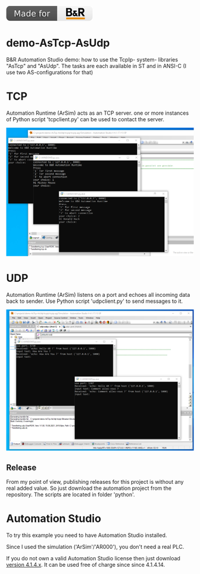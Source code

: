 [![Made For B&R](https://github.com/hilch/BandR-badges/blob/main/Made-For-BrAutomation.svg)](https://www.br-automation.com)

# demo-AsTcp-AsUdp
B&amp;R Automation Studio demo: how to use the TcpIp- system- libraries "AsTcp" and "AsUdp".
The tasks are each available in ST and in ANSI-C (I use two AS-configurations for that)

# TCP

Automation Runtime (ArSim) acts as an TCP server.
one or more instances of Python script 'tcpclient.py' can be used to contact the server.

![tcpclient](example_tcp_client.png)

# UDP

Automation Runtime (ArSim) listens on a port and echoes all incoming data back to sender.
Use Python script 'udpclient.py' to send messages to it.

![udpclient](example_udp_client.png)



## Release
From my point of view, publishing releases for this project is without any real added value.
So just download the automation project from the repository.
The scripts are located in folder 'python'.


# Automation Studio
To try this example you need to have Automation Studio installed. 

Since I used the simulation ('ArSim'/'AR000'), you don't need a real PLC.

If you do not own a valid Automation Studio license then just download [version 4.1.4.x](https://www.br-automation.com/en/downloads/software/automation-studio/automation-studio-41/automation-studio-v41/).
It can be used free of charge since since 4.1.4.14.


  
